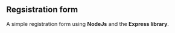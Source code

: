 <h2> Regsistration form </h2>
A simple registration form using <b>NodeJs</b> and the <b>Express library</b>.
